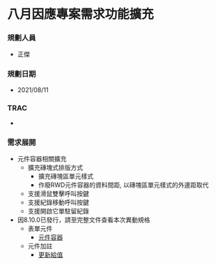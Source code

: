 # 八月因應專案需求功能擴充

### <div id="user">規劃人員</div>
* 正傑

### <div id="updatedate">規劃日期</div>
* 2021/08/11

### <div id="trac">TRAC</div>
* 

### <div id="requirement">需求展開</div>
* 元件容器相關擴充
    * 擴充磚塊式排版方式
        * 擴充磚塊區單元樣式
        * 作廢RWD元件容器的資料間距, 以磚塊區單元樣式的外邊距取代
    * 支援滑鼠雙擊呼叫按鍵
    * 支援紀錄移動呼叫按鍵
    * 支援開啟它單駐留紀錄
* 因8.10.0已發行，請至完整文件查看本次異動規格
    * 表單元件
        * [元件容器](../../../RTE/SYSTEM/FORM/ctrl_container/README.md)    
    * 元件加註
        * [更新給值](../../../RTE/IDE/FORM/OAUpdate/README.md#btnup)
